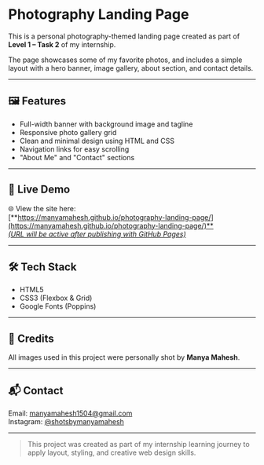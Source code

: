 # Photography Landing Page

This is a personal photography-themed landing page created as part of **Level 1 – Task 2** of my internship.

The page showcases some of my favorite photos, and includes a simple layout with a hero banner, image gallery, about section, and contact details.

---

## 🖼️ Features

- Full-width banner with background image and tagline
- Responsive photo gallery grid
- Clean and minimal design using HTML and CSS
- Navigation links for easy scrolling
- "About Me" and "Contact" sections

---

## 🚀 Live Demo

🌐 View the site here:  
[**[https://manyamahesh.github.io/photography-landing-page/](https://manyamahesh.github.io/photography-landing-page/)**  
_(URL will be active after publishing with GitHub Pages)_](https://manyamahesh.github.io/codesoft-manya-photography/)

---

## 🛠️ Tech Stack

- HTML5  
- CSS3 (Flexbox & Grid)
- Google Fonts (Poppins)

---

## 📸 Credits

All images used in this project were personally shot by **Manya Mahesh**.

---

## 📬 Contact

Email: manyamahesh1504@gmail.com  
Instagram: [@shotsbymanyamahesh](https://instagram.com/shotsbymanyamahesh)

---

> This project was created as part of my internship learning journey to apply layout, styling, and creative web design skills.
